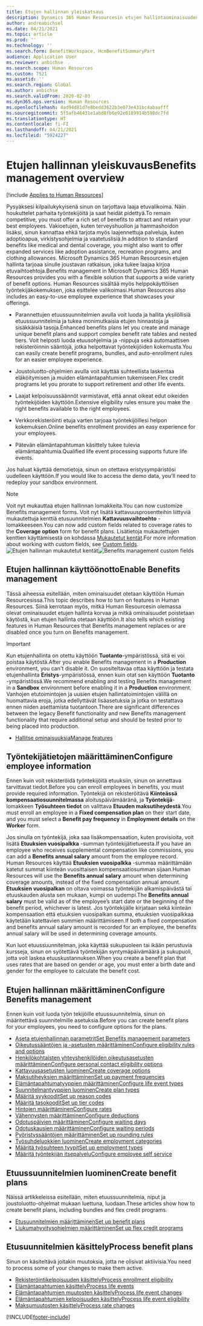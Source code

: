 ```yaml
---
title: Etujen hallinnan yleiskatsaus
description: Dynamics 365 Human Resourcesin etujen hallintaominaisuuden yleiskuvaus. Tarjoa työntekijöillesi laajennetut etuvaihtoehdot helppokäyttöisellä verkkokokemuksella.
author: andreabichsel
ms.date: 04/21/2021
ms.topic: article
ms.prod: ''
ms.technology: ''
ms.search.form: BenefitWorkspace, HcmBenefitSummaryPart
audience: Application User
ms.reviewer: anbichse
ms.search.scope: Human Resources
ms.custom: 7521
ms.assetid: ''
ms.search.region: Global
ms.author: anbichse
ms.search.validFrom: 2020-02-03
ms.dyn365.ops.version: Human Resources
ms.openlocfilehash: 4ad94d81d7e8bedd3622b3e073e431bc4abaafff
ms.sourcegitcommit: 5f5afb46431e1abd8fb6e92e0189914b598dc7fd
ms.translationtype: HT
ms.contentlocale: fi-FI
ms.lasthandoff: 04/21/2021
ms.locfileid: "5924227"
---
```

# <a name="benefits-management-overview"></a><span data-ttu-id="a26c9-104">Etujen hallinnan yleiskuvaus</span><span class="sxs-lookup"><span data-stu-id="a26c9-104">Benefits management overview</span></span>

[!include [Applies to Human Resources](../includes/applies-to-hr.md)]

<span data-ttu-id="a26c9-105">Pysyäksesi kilpailukykyisenä sinun on tarjottava laaja etuvalikoima. Näin houkuttelet parhaita työntekijöitä ja saat heidät pidettyä.</span><span class="sxs-lookup"><span data-stu-id="a26c9-105">To remain competitive, you must offer a rich set of benefits to attract and retain your best employees.</span></span> <span data-ttu-id="a26c9-106">Vakioetujen, kuten terveyshuollon ja hammashoidon lisäksi, sinun kannattaa ehkä tarjota myös laajennettuja palveluja, kuten adoptioapua, virkistysohjelmia ja vaatetuslisiä.</span><span class="sxs-lookup"><span data-stu-id="a26c9-106">In addition to standard benefits like medical and dental coverage, you might also want to offer expanded services like adoption assistance, recreation programs, and clothing allowances.</span></span> <span data-ttu-id="a26c9-107">Microsoft Dynamics 365 Human Resourcesin etujen hallinta tarjoaa sinulle joustavan ratkaisun, joka tukee laajaa kirjoa etuvaihtoehtoja.</span><span class="sxs-lookup"><span data-stu-id="a26c9-107">Benefits management in Microsoft Dynamics 365 Human Resources provides you with a flexible solution that supports a wide variety of benefit options.</span></span> <span data-ttu-id="a26c9-108">Human Resources sisältää myös helppokäyttöisen työntekijäkokemuksen, joka esittelee valikoimasi.</span><span class="sxs-lookup"><span data-stu-id="a26c9-108">Human Resources also includes an easy-to-use employee experience that showcases your offerings.</span></span>

- <span data-ttu-id="a26c9-109">Parannettujen etuussuunnitelmien avulla voit luoda ja hallita yksilöllisiä etuussuunnitelmia ja tukea monimutkaisia etujen hinnastoja ja sisäkkäisiä tasoja.</span><span class="sxs-lookup"><span data-stu-id="a26c9-109">Enhanced benefits plans let you create and manage unique benefit plans and support complex benefit rate tables and nested tiers.</span></span> <span data-ttu-id="a26c9-110">Voit helposti luoda etuusohjelmia ja -nippuja sekä automaattisen rekisteröinnin sääntöjä, jotka helpottavat työntekijöiden kokemusta.</span><span class="sxs-lookup"><span data-stu-id="a26c9-110">You can easily create benefit programs, bundles, and auto-enrollment rules for an easier employee experience.</span></span>

- <span data-ttu-id="a26c9-111">Joustoluotto-ohjelmien avulla voit käyttää suhteellista laskentaa eläköitymisen ja muiden elämäntapahtumien tukemiseen.</span><span class="sxs-lookup"><span data-stu-id="a26c9-111">Flex credit programs let you prorate to support retirement and other life events.</span></span>

- <span data-ttu-id="a26c9-112">Laajat kelpoisuussäännöt varmistavat, että annat oikeat edut oikeiden työntekijöiden käyttöön.</span><span class="sxs-lookup"><span data-stu-id="a26c9-112">Extensive eligibility rules ensure you make the right benefits available to the right employees.</span></span>

- <span data-ttu-id="a26c9-113">Verkkorekisteröinti etuja varten tarjoaa työntekijöillesi helpon kokemuksen.</span><span class="sxs-lookup"><span data-stu-id="a26c9-113">Online benefits enrollment provides an easy experience for your employees.</span></span>

- <span data-ttu-id="a26c9-114">Pätevän elämäntapahtuman käsittely tukee tulevia elämäntapahtumia.</span><span class="sxs-lookup"><span data-stu-id="a26c9-114">Qualified life event processing supports future life events.</span></span>

<span data-ttu-id="a26c9-115">Jos haluat käyttää demotietoja, sinun on otettava eristysympäristösi uudelleen käyttöön.</span><span class="sxs-lookup"><span data-stu-id="a26c9-115">If you would like to access the demo data, you'll need to redeploy your sandbox environment.</span></span>

>[!NOTE]
><span data-ttu-id="a26c9-116">Voit nyt mukauttaa etujen hallinnan lomakkeita.</span><span class="sxs-lookup"><span data-stu-id="a26c9-116">You can now customize Benefits management forms.</span></span> <span data-ttu-id="a26c9-117">Voit nyt lisätä kattavuusprosentteihin liittyviä mukautettuja kenttiä etusuunnitelmien **Kattavuusvaihtoehto** -lomakkeeseen.</span><span class="sxs-lookup"><span data-stu-id="a26c9-117">You can now add custom fields related to coverage rates to the **Coverage option** form for benefit plans.</span></span> <span data-ttu-id="a26c9-118">Lisätietoja mukautettujen kenttien käyttämisestä on kohdassa [Mukautetut kentät](hr-developer-custom-fields.md).</span><span class="sxs-lookup"><span data-stu-id="a26c9-118">For more information about working with custom fields, see [Custom fields](hr-developer-custom-fields.md).</span></span>
><span data-ttu-id="a26c9-119">![Etujen hallinnan mukautetut kentät](media/hr-benefits-management-custom-fields.png)</span><span class="sxs-lookup"><span data-stu-id="a26c9-119">![Benefits management custom fields](media/hr-benefits-management-custom-fields.png)</span></span>

## <a name="enable-benefits-management"></a><span data-ttu-id="a26c9-120">Etujen hallinnan käyttöönotto</span><span class="sxs-lookup"><span data-stu-id="a26c9-120">Enable Benefits management</span></span>

<span data-ttu-id="a26c9-121">Tässä aiheessa esitellään, miten ominaisuudet otetaan käyttöön Human Resourcesissa.</span><span class="sxs-lookup"><span data-stu-id="a26c9-121">This topic describes how to turn on features in Human Resources.</span></span> <span data-ttu-id="a26c9-122">Siinä kerrotaan myös, mitkä Human Resourcesin olemassa olevat ominaisuudet etujen hallinta korvaa ja mitkä ominaisuudet poistetaan käytöstä, kun etujen hallinta otetaan käyttöön.</span><span class="sxs-lookup"><span data-stu-id="a26c9-122">It also tells which existing features in Human Resources that Benefits management replaces or are disabled once you turn on Benefits management.</span></span>

> [!IMPORTANT]
> <span data-ttu-id="a26c9-123">Kun etujenhallinta on otettu käyttöön **Tuotanto**-ympäristössä, sitä ei voi poistaa käytöstä.</span><span class="sxs-lookup"><span data-stu-id="a26c9-123">After you enable Benefits management in a **Production** environment, you can't disable it.</span></span> <span data-ttu-id="a26c9-124">On suositeltavaa ottaa käyttöön ja testata etujenhallinta **Eristys**-ympäristössä, ennen kuin otat sen käyttöön **Tuotanto** -ympäristössä.</span><span class="sxs-lookup"><span data-stu-id="a26c9-124">We recommend enabling and testing Benefits management in a **Sandbox** environment before enabling it in a **Production** environment.</span></span> <span data-ttu-id="a26c9-125">Vanhojen etutoimintojen ja uusien etujen hallintatoimintojen välillä on huomattavia eroja, jotka edellyttävät lisäasetuksia ja jotka on testattava ennen niiden asettamista tuotantoon.</span><span class="sxs-lookup"><span data-stu-id="a26c9-125">There are significant differences between the legacy Benefit functionality and new Benefits management functionality that require additional setup and should be tested prior to being placed into production.</span></span>

- [<span data-ttu-id="a26c9-126">Hallitse ominaisuuksia</span><span class="sxs-lookup"><span data-stu-id="a26c9-126">Manage features</span></span>](hr-admin-manage-features.md)

## <a name="configure-employee-information"></a><span data-ttu-id="a26c9-127">Työntekijätietojen määrittäminen</span><span class="sxs-lookup"><span data-stu-id="a26c9-127">Configure employee information</span></span>

<span data-ttu-id="a26c9-128">Ennen kuin voit rekisteröidä työntekijöitä etuuksiin, sinun on annettava tarvittavat tiedot.</span><span class="sxs-lookup"><span data-stu-id="a26c9-128">Before you can enroll employees in benefits, you must provide required information.</span></span> <span data-ttu-id="a26c9-129">Työntekijä on rekisteröitävä **Kiinteässä kompensaatiosuunnitelmassa** aloituspäivämääränä, ja **Työntekijä**-lomakkeen **Työsuhteen tiedot** on valittava **Etuuden maksutiheydestä**.</span><span class="sxs-lookup"><span data-stu-id="a26c9-129">You must enroll an employee in a **Fixed compensation plan** on their start date, and you must select a **Benefit pay frequency** in **Employment details** on the **Worker** form.</span></span>

<span data-ttu-id="a26c9-130">Jos sinulla on työntekijä, joka saa lisäkompensaation, kuten provisioita, voit lisätä **Etuuksien vuosipalkka** -summan työntekijätietueesta.</span><span class="sxs-lookup"><span data-stu-id="a26c9-130">If you have an employee who receives supplemental compensation like commissions, you can add a **Benefits annual salary** amount from the employee record.</span></span> <span data-ttu-id="a26c9-131">Human Resources käyttää **Etuuksien vuosipalkka** -summaa määrittämään katetut summat kiinteän vuosittaisen kompensaatiosumman sijaan.</span><span class="sxs-lookup"><span data-stu-id="a26c9-131">Human Resources will use the **Benefits annual salary** amount when determining coverage amounts, instead of the fixed compensation annual amount.</span></span> <span data-ttu-id="a26c9-132">**Etuuksien vuosipalkan** on oltava voimassa työntekijän alkamispäivästä tai etuuskauden alusta sen mukaan, kumpi on uudempi.</span><span class="sxs-lookup"><span data-stu-id="a26c9-132">The **Benefits annual salary** must be valid as of the employee’s start date or the beginning of the benefit period, whichever is latest.</span></span> <span data-ttu-id="a26c9-133">Jos työntekijälle kirjataan sekä kiinteän kompensaation että etuuksien vuosipalkan summa, etuuksien vuosipalkkaa käytetään katettavien summien määrittämiseen.</span><span class="sxs-lookup"><span data-stu-id="a26c9-133">If both a fixed compensation and benefits annual salary amount is recorded for an employee, the benefits annual salary will be used in determining coverage amounts.</span></span>

<span data-ttu-id="a26c9-134">Kun luot etuussuunnitelman, joka käyttää sukupuoleen tai ikään perustuvia kursseja, sinun on syötettävä työntekijän syntymäpäivämäärä ja sukupuoli, jotta voit laskea etuuskustannuksen.</span><span class="sxs-lookup"><span data-stu-id="a26c9-134">When you create a benefit plan that uses rates that are based on gender or age, you must enter a birth date and gender for the employee to calculate the benefit cost.</span></span>

## <a name="configure-benefits-management"></a><span data-ttu-id="a26c9-135">Etujen hallinnan määrittäminen</span><span class="sxs-lookup"><span data-stu-id="a26c9-135">Configure Benefits management</span></span>

<span data-ttu-id="a26c9-136">Ennen kuin voit luoda työn tekijöille etuussuunnitelmia, sinun on määritettävä suunnitelmille asetuksia.</span><span class="sxs-lookup"><span data-stu-id="a26c9-136">Before you can create benefit plans for your employees, you need to configure options for the plans.</span></span>

- [<span data-ttu-id="a26c9-137">Aseta etujenhallinnan parametrit</span><span class="sxs-lookup"><span data-stu-id="a26c9-137">Set Benefits management parameters</span></span>](hr-benefits-setup-parameters.md)
- [<span data-ttu-id="a26c9-138">Oikeutussääntöjen ja -asetusten määrittäminen</span><span class="sxs-lookup"><span data-stu-id="a26c9-138">Configure eligibility rules and options</span></span>](hr-benefits-setup-eligibility-rules.md)
- [<span data-ttu-id="a26c9-139">Henkilökohtaisten yhteyshenkilöiden oikeutusasetusten määrittäminen</span><span class="sxs-lookup"><span data-stu-id="a26c9-139">Configure personal contact eligibility options</span></span>](hr-benefits-setup-contact-eligibility-options.md)
- [<span data-ttu-id="a26c9-140">Kattavuusasetusten luominen</span><span class="sxs-lookup"><span data-stu-id="a26c9-140">Create coverage options</span></span>](hr-benefits-setup-coverage-options.md)
- [<span data-ttu-id="a26c9-141">Maksutiheyksien määrittäminen</span><span class="sxs-lookup"><span data-stu-id="a26c9-141">Set up payment frequencies</span></span>](hr-benefits-setup-payment-frequencies.md)
- [<span data-ttu-id="a26c9-142">Elämäntapahtumatyyppien määrittäminen</span><span class="sxs-lookup"><span data-stu-id="a26c9-142">Configure life event types</span></span>](hr-benefits-setup-life-event-types.md)
- [<span data-ttu-id="a26c9-143">Suunnitelmantyyppien luominen</span><span class="sxs-lookup"><span data-stu-id="a26c9-143">Create plan types</span></span>](hr-benefits-setup-plan-types.md)
- [<span data-ttu-id="a26c9-144">Määritä syykoodit</span><span class="sxs-lookup"><span data-stu-id="a26c9-144">Set up reason codes</span></span>](hr-benefits-setup-reason-codes.md)
- [<span data-ttu-id="a26c9-145">Määritä tasokoodit</span><span class="sxs-lookup"><span data-stu-id="a26c9-145">Set up tier codes</span></span>](hr-benefits-setup-tier-codes.md)
- [<span data-ttu-id="a26c9-146">Hintojen määrittäminen</span><span class="sxs-lookup"><span data-stu-id="a26c9-146">Configure rates</span></span>](hr-benefits-setup-rates.md)
- [<span data-ttu-id="a26c9-147">Vähennysten määrittäminen</span><span class="sxs-lookup"><span data-stu-id="a26c9-147">Configure deductions</span></span>](hr-benefits-setup-deductions.md)
- [<span data-ttu-id="a26c9-148">Odotuspäivien määrittäminen</span><span class="sxs-lookup"><span data-stu-id="a26c9-148">Configure waiting days</span></span>](hr-benefits-setup-waiting-days.md)
- [<span data-ttu-id="a26c9-149">Odotuskausien määrittäminen</span><span class="sxs-lookup"><span data-stu-id="a26c9-149">Configure waiting periods</span></span>](hr-benefits-setup-waiting-periods.md)
- [<span data-ttu-id="a26c9-150">Pyöristyssääntöjen määrittäminen</span><span class="sxs-lookup"><span data-stu-id="a26c9-150">Set up rounding rules</span></span>](hr-benefits-setup-rounding-rules.md)
- [<span data-ttu-id="a26c9-151">Työsuhdeluokkien luominen</span><span class="sxs-lookup"><span data-stu-id="a26c9-151">Create employment categories</span></span>](hr-benefits-setup-employment-categories.md)
- [<span data-ttu-id="a26c9-152">Määritä työsuhteen tyypit</span><span class="sxs-lookup"><span data-stu-id="a26c9-152">Set up employment types</span></span>](hr-benefits-setup-employment-types.md)
- [<span data-ttu-id="a26c9-153">Määritä työntekijän itsepalvelu</span><span class="sxs-lookup"><span data-stu-id="a26c9-153">Configure employee self service</span></span>](hr-benefits-setup-employee-self-service.md)

## <a name="create-benefit-plans"></a><span data-ttu-id="a26c9-154">Etuussuunnitelmien luominen</span><span class="sxs-lookup"><span data-stu-id="a26c9-154">Create benefit plans</span></span>

<span data-ttu-id="a26c9-155">Näissä artikkeleissa esitellään, miten etuussuunnitelmia, niput ja joustoluotto-ohjelmat mukaan luettuna, luodaan.</span><span class="sxs-lookup"><span data-stu-id="a26c9-155">These articles show how to create benefit plans, including bundles and flex credit programs.</span></span>

- [<span data-ttu-id="a26c9-156">Etusuunnitelmien määrittäminen</span><span class="sxs-lookup"><span data-stu-id="a26c9-156">Set up benefit plans</span></span>](hr-benefits-plans-setup.md)
- [<span data-ttu-id="a26c9-157">Liukumahyvitysohjelmien määrittäminen</span><span class="sxs-lookup"><span data-stu-id="a26c9-157">Set up flex credit programs</span></span>](hr-benefits-plans-flex-credit-programs.md)

## <a name="process-benefit-plans"></a><span data-ttu-id="a26c9-158">Etusuunnitelmien käsittely</span><span class="sxs-lookup"><span data-stu-id="a26c9-158">Process benefit plans</span></span>

<span data-ttu-id="a26c9-159">Sinun on käsiteltävä joitakin muutoksia, jotta ne olisivat aktiivisia.</span><span class="sxs-lookup"><span data-stu-id="a26c9-159">You need to process some of your changes to make them active.</span></span>

- [<span data-ttu-id="a26c9-160">Rekisteröintikelpoisuuden käsittely</span><span class="sxs-lookup"><span data-stu-id="a26c9-160">Process enrollment eligibility</span></span>](hr-benefits-process-enrollment-eligibility.md)
- [<span data-ttu-id="a26c9-161">Elämäntapahtumien käsittely</span><span class="sxs-lookup"><span data-stu-id="a26c9-161">Process life events</span></span>](hr-benefits-process-life-events.md)
- [<span data-ttu-id="a26c9-162">Elämäntapahtumien muutosten käsittely</span><span class="sxs-lookup"><span data-stu-id="a26c9-162">Process life event changes</span></span>](hr-benefits-process-life-event-changes.md)
- [<span data-ttu-id="a26c9-163">Elämäntapahtumien kelpoisuuden käsittely</span><span class="sxs-lookup"><span data-stu-id="a26c9-163">Process life event eligibility</span></span>](hr-benefits-process-life-event-eligibility.md)
- [<span data-ttu-id="a26c9-164">Maksumuutosten käsittely</span><span class="sxs-lookup"><span data-stu-id="a26c9-164">Process rate changes</span></span>](hr-benefits-process-rate-changes.md)



[!INCLUDE[footer-include](../includes/footer-banner.md)]